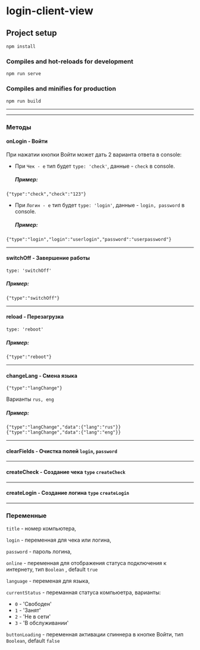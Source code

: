 # login-client-view

## Project setup
```
npm install
```

### Compiles and hot-reloads for development
```
npm run serve
```

### Compiles and minifies for production
```
npm run build
```
---
---
### Методы

#### onLogin - Войти
При нажатии кнопки Войти может дать 2 варианта ответа в console:

- При `Чек - e` тип будет `type: 'check'`, данные - `check` в console.
   ##### Пример:
```
{"type":"check","check":"123"}
```

- При `Логин - e` тип будет `type: 'login'`, данные -  `login, password` в console.
   ##### Пример:
```
{"type":"login","login":"userlogin","password":"userpassword"}
```
---
#### switchOff - Завершение работы
`type: 'switchOff'`
   ##### Пример:
```
{"type":"switchOff"}
```
---
#### reload - Перезагрузка
`type: 'reboot'`
   ##### Пример:
```
{"type":"reboot"}
```
---
#### changeLang - Смена языка
`{"type":"langChange"}`

Варианты `rus, eng`
   ##### Пример:
```
{"type":"langChange","data":{"lang":"rus"}}
{"type":"langChange","data":{"lang":"eng"}}
```
---
#### clearFields - Очистка полей `login`, `password`
---
#### createCheck - Создание чека `type` `createCheck`
---
#### createLogin - Создание логина `type` `createLogin`

---
### Переменные
`title` - номер компьютера,
      
`login` - переменная для чека или логина,
      
`password` - пароль логина,
      
 `online` - переменная для отображения статуса подключения к интернету, тип `Boolean` , default `true`
 
`language` - переменая для языка,

`currentStatus` - переманная статуса компьюетра, варианты:
 - `0` - 'Свободен'
 - `1` - 'Занят'
 - `2` - 'Не в сети'
 - `3` - 'В обслуживании'
 
 `buttonLoading` - переменная активации спиннера в кнопке Войти, тип `Boolean`, default `false`
